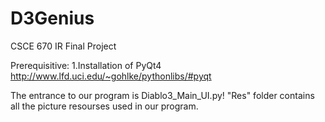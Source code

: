 D3Genius
========

CSCE 670 IR Final Project


Prerequisitive:
1.Installation of PyQt4
http://www.lfd.uci.edu/~gohlke/pythonlibs/#pyqt


The entrance to our program is Diablo3_Main_UI.py!
"Res" folder contains all the picture resourses used in our program.

